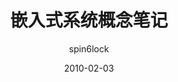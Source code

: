 ---
layout:     post
title:      嵌入式系统概念笔记
subtitle:   
date:       2010-02-03
author:     spin6lock
header-img: img/post-bg-unix-linux.jpg
catalog: true
tags:
    - python
---